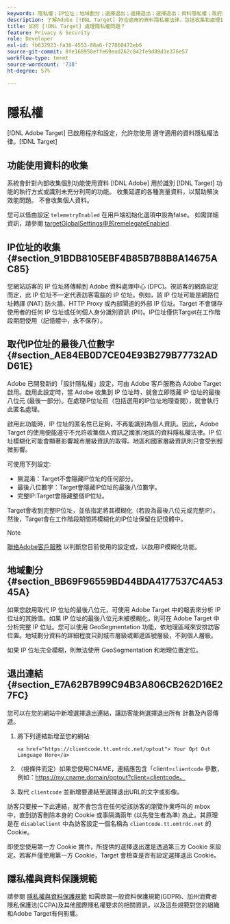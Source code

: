 ```yaml
---
keywords: 隱私權；IP位址；地域劃分；選擇退出；選擇退出；選擇退出；資料隱私權；政府法規；法規；GDPR;CCPA
description: 了解Adobe [!DNL Target] 符合適用的資料隱私權法律，包括收集和處理IP位址，以及選擇退出指示。
title: 如何 [!DNL Target] 處理隱私權問題？
feature: Privacy & Security
role: Developer
exl-id: fb632923-fa36-4553-88a6-f27860472eb6
source-git-commit: 8fe168950effe60ead262c842fe9d89d1e376e57
workflow-type: tm+mt
source-wordcount: '738'
ht-degree: 57%

---
```


# 隱私權

[!DNL Adobe Target] 已啟用程序和設定，允許您使用 遵守適用的資料隱私權法律。[!DNL Target]

## 功能使用資料的收集

系統會針對內部收集個別功能使用資料 [!DNL Adobe] 用於識別 [!DNL Target] 功能的執行方式或識別未充分利用的功能。 收集延遲的各種測量資料，以幫助解決效能問題。 不會收集個人資料。

您可以借由設定 `telemetryEnabled` 在用戶端初始化選項中設為false。 如需詳細資訊，請參閱 [targetGlobalSettings中的remelegateEnabled](/help/c-implementing-target/c-implementing-target-for-client-side-web/targetgobalsettings.md#telemetry).

## IP位址的收集 {#section_91BDB8105EBF4B85B7B8B8A14675AC85}

您網站訪客的 IP 位址將傳輸到 Adobe 資料處理中心 (DPC)。視訪客的網路設定而定，此 IP 位址不一定代表訪客電腦的 IP 位址。例如，該 IP 位址可能是網路位址轉譯 (NAT) 防火牆、HTTP Proxy 或內部閘道的外部 IP 位址。Target 不會儲存使用者的任何 IP 位址或任何個人身分識別資訊 (PII)。IP位址僅供Target在工作階段期間使用（記憶體中，永不保存）。

## 取代IP位址的最後八位數字 {#section_AE84EB0D7CE04E93B279B77732ADD61E}

Adobe 已開發新的「設計隱私權」設定，可由 Adobe 客戶服務為 Adobe Target 啟用。啟用此設定時，當 Adobe 收集到 IP 位址時，就會立即隱藏 IP 位址的最後八位元 (最後一部分)。在處理IP位址前（包括選用的IP位址地理查閱），就會執行此匿名處理。

啟用此功能時，IP 位址的匿名性已足夠，不再能識別為個人資訊。因此，Adobe Target 的使用便能遵守不允許收集個人資訊之國家/地區的資料隱私權法律。IP 位址模糊化可能會顯著影響城市層級資訊的取得。地區和國家層級資訊則只會受到輕微影響。

可使用下列設定:

* 無混淆：Target不會隱藏IP位址的任何部分。
* 最後八位數字：Target會隱藏IP位址的最後八位數字。
* 完整IP:Target會隱藏整個IP位址。

Target會收到完整IP位址，並依指定將其模糊化（若設為最後八位元或完整IP）。 然後，Target會在工作階段期間將模糊化的IP位址保留在記憶體中。

>[!NOTE]
>
>[聯絡Adobe客戶服務](/help/cmp-resources-and-contact-information.md#reference_ACA3391A00EF467B87930A450050077C) 以判斷您目前使用的設定或，以啟用IP模糊化功能。

## 地域劃分 {#section_BB69F96559BD44BDA4177537C4A5345A}

如果您啟用取代 IP 位址的最後八位元，可使用 Adobe Target 中的報表來分析 IP 位址的其餘值。如果 IP 位址的最後八位元未被模糊化，則可在 Adobe Target 中分析完整 IP 位址。您可以使用 GeoSegmentation 功能，依地理區域來安排訪客位置。地域劃分資料的詳細程度只到城市層級或郵遞區號層級，不到個人層級。

如果 IP 位址完全模糊，則無法使用 GeoSegmentation 和地理位置定位。

## 退出連結 {#section_E7A62B7B99C94B3A806CB262D16E27FC}

您可以在您的網站中新增選擇退出連結，讓訪客能夠選擇退出所有 計數及內容傳遞。

1. 將下列連結新增至您的網站:

   `<a href="https://clientcode.tt.omtrdc.net/optout"> Your Opt Out Language Here</a>`

1. （視條件而定）如果您使用CNAME，連結應包含「client=`clientcode` 參數，例如：https://my.cname.domain/optout?client=clientcode。

1. 取代 `clientcode` 並新增要連結至選擇退出URL的文字或影像。

訪客只要按一下此連結，就不會包含在任何從該訪客的瀏覽作業呼叫的 mbox 中，直到訪客刪除本身的 Cookie 或事隔滿兩年 (以先發生者為準) 為止。其原理是在 `disableClient` 中為訪客設定一個名稱為 `clientcode.tt.omtrdc.net` 的 Cookie。

即使您使用第一方 Cookie 實作，所提供的選擇退出還是透過第三方 Cookie 來設定。若客戶僅使用第一方 Cookie，Target 會檢查是否有設定選擇退出 Cookie。

## 隱私權與資料保護規範

請參閱 [隱私權與資料保護規範](/help/c-implementing-target/c-considerations-before-you-implement-target/c-privacy/cmp-privacy-and-general-data-protection-regulation.md) 如需歐盟一般資料保護規範(GDPR)、加州消費者隱私保護法(CCPA)及其他國際隱私權要求的相關資訊，以及這些規範對您的組織和Adobe Target有何影響。
